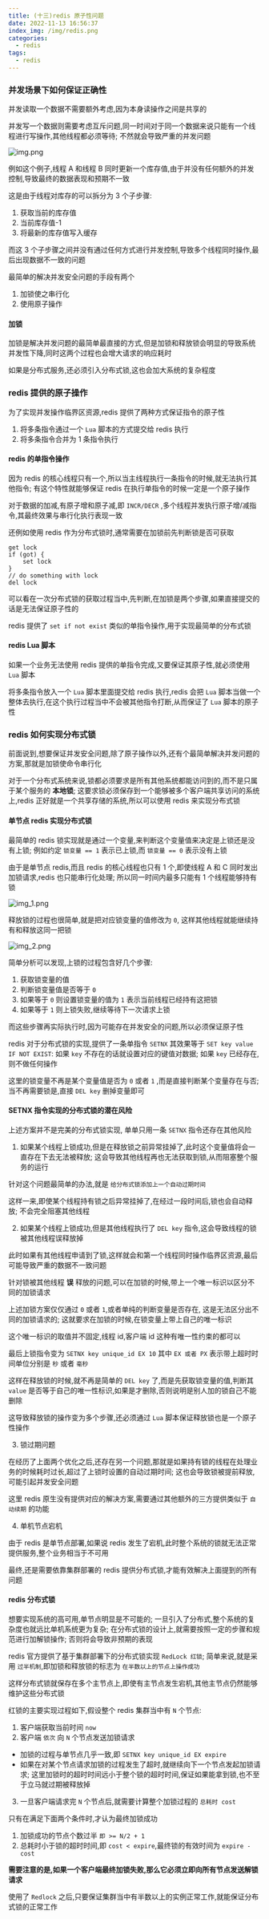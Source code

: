 ```yaml
---
title: (十三)redis 原子性问题
date: 2022-11-13 16:56:37
index_img: /img/redis.png
categories:
  - redis
tags:
  - redis
---
```


### 并发场景下如何保证正确性

并发读取一个数据不需要额外考虑,因为本身读操作之间是共享的

并发写一个数据则需要考虑互斥问题,同一时间对于同一个数据来说只能有一个线程进行写操作,其他线程都必须等待; 不然就会导致严重的并发问题

![img.png](https://tva1.sinaimg.cn/large/008vK57jgy1h83sa17v4wj30iu0bo400.jpg)

例如这个例子,线程 A 和线程 B 同时更新一个库存值,由于并没有任何额外的并发控制,导致最终的数据表现和预期不一致

这是由于线程对库存的可以拆分为 3 个子步骤:

1. 获取当前的库存值
2. 当前库存值-1
3. 将最新的库存值写入缓存

而这 3 个子步骤之间并没有通过任何方式进行并发控制,导致多个线程同时操作,最后出现数据不一致的问题

最简单的解决并发安全问题的手段有两个

1. 加锁使之串行化
2. 使用原子操作

#### 加锁

加锁是解决并发问题的最简单最直接的方式,但是加锁和释放锁会明显的导致系统并发性下降,同时这两个过程也会增大请求的响应耗时

如果是分布式服务,还必须引入分布式锁,这也会加大系统的复杂程度

### redis 提供的原子操作

为了实现并发操作临界区资源,redis 提供了两种方式保证指令的原子性

1. 将多条指令通过一个 `Lua` 脚本的方式提交给 redis 执行
2. 将多条指令合并为 1 条指令执行

#### redis 的单指令操作

因为 redis 的核心线程只有一个,所以当主线程执行一条指令的时候,就无法执行其他指令; 有这个特性就能够保证 redis 在执行单指令的时候一定是一个原子操作

对于数据的加减,有原子增和原子减,即 `INCR/DECR` ,多个线程并发执行原子增/减指令,其最终效果与串行化执行表现一致

还例如使用 redis 作为分布式锁时,通常需要在加锁前先判断锁是否可获取

```
get lock
if (got) {
    set lock
}
// do something with lock
del lock
```

可以看在一次分布式锁的获取过程当中,先判断,在加锁是两个步骤,如果直接提交的话是无法保证原子性的

redis 提供了 `set if not exist` 类似的单指令操作,用于实现最简单的分布式锁

#### redis Lua 脚本

如果一个业务无法使用 redis 提供的单指令完成,又要保证其原子性,就必须使用 `Lua` 脚本

将多条指令放入一个 `Lua` 脚本里面提交给 redis 执行,redis 会把 `Lua` 脚本当做一个整体去执行,在这个执行过程当中不会被其他指令打断,从而保证了 `Lua` 脚本的原子性

### redis 如何实现分布式锁

前面说到,想要保证并发安全问题,除了原子操作以外,还有个最简单解决并发问题的方案,那就是加锁使命令串行化

对于一个分布式系统来说,锁都必须要求是所有其他系统都能访问到的,而不是只属于某个服务的 **本地锁**; 这要求锁必须保存到一个能够被多个客户端共享访问的系统上,redis 正好就是一个共享存储的系统,所以可以使用 redis 来实现分布式锁

#### 单节点 redis 实现分布式锁

最简单的 redis 锁实现就是通过一个变量,来判断这个变量值来决定是上锁还是没有上锁; 例如约定 `锁变量 == 1` 表示已上锁,而 `锁变量 == 0` 表示没有上锁

由于是单节点 redis,而且 redis 的核心线程也只有 1 个,即使线程 A 和 C 同时发出加锁请求,redis 也只能串行化处理; 所以同一时间内最多只能有 1 个线程能够持有锁

![img_1.png](https://tva1.sinaimg.cn/large/008vK57jgy1h83sa6z51vj30hx0e0q5i.jpg)

释放锁的过程也很简单,就是把对应锁变量的值修改为 `0`, 这样其他线程就能继续持有和释放这同一把锁

![img_2.png](https://tva1.sinaimg.cn/large/008vK57jgy1h83sacwjkyj30gt0d6jt1.jpg)

简单分析可以发现,上锁的过程包含好几个步骤:

1. 获取锁变量的值
2. 判断锁变量值是否等于 `0`
3. 如果等于 `0` 则设置锁变量的值为 `1` 表示当前线程已经持有这把锁
4. 如果等于 `1` 则上锁失败,继续等待下一次请求上锁

而这些步骤再实际执行时,因为可能存在并发安全的问题,所以必须保证原子性

redis 对于分布式锁的实现,提供了一条单指令 `SETNX` 其效果等于 `SET key value IF NOT EXIST`: 如果 `key` 不存在的话就设置对应的键值对数据; 如果 `key` 已经存在,则不做任何操作

这里的锁变量不再是某个变量值是否为 `0` 或者 `1` ,而是直接判断某个变量存在与否; 当不再需要锁是,直接 `DEL key` 删掉变量即可

#### SETNX 指令实现的分布式锁的潜在风险

上述方案并不是完美的分布式锁实现, 单单只用一条 `SETNX` 指令还存在其他风险

1. 如果某个线程上锁成功,但是在释放锁之前异常挂掉了,此时这个变量值将会一直存在下去无法被释放; 这会导致其他线程再也无法获取到锁,从而阻塞整个服务的运行

针对这个问题最简单的办法,就是 `给分布式锁添加上一个自动过期时间`

这样一来,即使某个线程持有锁之后异常挂掉了,在经过一段时间后,锁也会自动释放; 不会完全阻塞其他线程

2. 如果某个线程上锁成功,但是其他线程执行了 `DEL key` 指令,这会导致线程的锁被其他线程误释放掉

此时如果有其他线程申请到了锁,这样就会和第一个线程同时操作临界区资源,最后可能导致严重的数据不一致问题

针对锁被其他线程 **误** 释放的问题,可以在加锁的时候,带上一个唯一标识以区分不同的加锁请求

上述加锁方案仅仅通过 `0` 或者 `1`,或者单纯的判断变量是否存在, 这是无法区分出不同的加锁请求的; 这就要求在加锁的时候,在锁变量上带上自己的唯一标识

这个唯一标识的取值并不固定,线程 id,客户端 id 这种有唯一性约束的都可以

最后上锁指令变为 `SETNX key unique_id EX 10` 其中 `EX 或者 PX` 表示带上超时时间单位分别是 `秒` 或者 `毫秒`

这样在释放锁的时候,就不再是简单的 `DEL key` 了,而是先获取锁变量的值,判断其 `value` 是否等于自己的唯一性标识,如果是才删除,否则说明是别人加的锁自己不能删除

这导致释放锁的操作变为多个步骤,还必须通过 `Lua` 脚本保证释放锁也是一个原子性操作

3. 锁过期问题

在经历了上面两个优化之后,还存在另一个问题,那就是如果持有锁的线程在处理业务的时候耗时过长,超过了上锁时设置的自动过期时间; 这也会导致锁被提前释放,可能引起并发安全问题

这里 redis 原生没有提供对应的解决方案,需要通过其他额外的三方提供类似于 `自动续期` 的功能

4. 单机节点宕机

由于 redis 是单节点部署,如果说 redis 发生了宕机,此时整个系统的锁就无法正常提供服务,整个业务相当于不可用

最终,还是需要依靠集群部署的 redis 提供分布式锁,才能有效解决上面提到的所有问题

#### redis 分布式锁

想要实现系统的高可用,单节点明显是不可能的; 一旦引入了分布式,整个系统的复杂度也就远比单机系统更为复杂; 在分布式锁的设计上,就需要按照一定的步骤和规范进行加解锁操作; 否则将会导致非预期的表现

redis 官方提供了基于集群部署下的分布式锁实现 `RedLock 红锁`; 简单来说,就是采用 `过半机制`,即加锁和释放锁的标志为 `在半数以上的节点上操作成功`

这样分布式锁就保存在多个主节点上,即使有主节点发生宕机,其他主节点仍然能够维护这些分布式锁

红锁的主要实现过程如下,假设整个 redis 集群当中有 `N` 个节点:

1. 客户端获取当前时间 `now`
2. 客户端 `依次` 向 `N` 个节点发送加锁请求
  * 加锁的过程与单节点几乎一致,即 `SETNX key unique_id EX expire`
  * 如果在对某个节点请求加锁的过程发生了超时,就继续向下一个节点发起加锁请求; 这里加锁时的超时时间远小于整个锁的超时时间,保证如果能拿到锁,也不至于立马就过期被释放掉
3. 一旦客户端请求完 `N` 个节点后,就需要计算整个加锁过程的 `总耗时 cost`

只有在满足下面两个条件时,才认为最终加锁成功

1. 加锁成功的节点个数过半 `即 >= N/2 + 1`
2. 总耗时小于锁的超时时间,即 `cost < expire`,最终锁的有效时间为 `expire - cost`

**需要注意的是,如果一个客户端最终加锁失败,那么它必须立即向所有节点发送解锁请求**

使用了 `Redlock` 之后,只要保证集群当中有半数以上的实例正常工作,就能保证分布式锁的正常工作